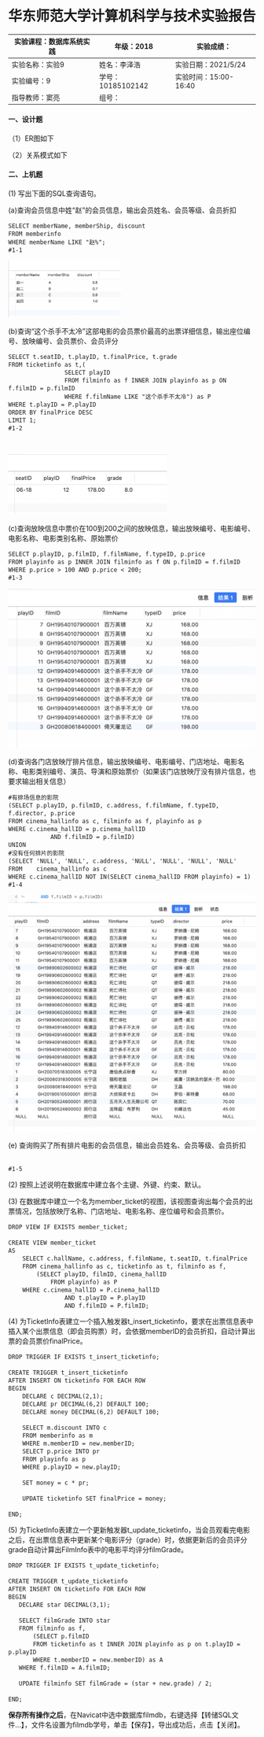 # 华东师范大学计算机科学与技术实验报告

| 实验课程：数据库系统实践 | 年级：2018        | 实验成绩：            |
| ------------------------ | ----------------- | --------------------- |
| 实验名称：实验9          | 姓名：李泽浩      | 实验日期：2021/5/24   |
| 实验编号：9              | 学号：10185102142 | 实验时间：15:00-16:40 |
| 指导教师：窦亮           | 组号：            |                       |

#### 一、设计题

（1）ER图如下



（2）关系模式如下



#### 二、上机题

(1) 写出下面的SQL查询语句。

​	(a)查询会员信息中姓“赵”的会员信息，输出会员姓名、会员等级、会员折扣

```mysql
SELECT memberName, memberShip, discount
FROM memberinfo
WHERE memberName LIKE "赵%";
#1-1
```

<img src="LAB9.assets/截屏2021-05-21 下午6.17.51.png" alt="截屏2021-05-21 下午6.17.51" style="zoom:33%;" />	

(b)查询“这个杀手不太冷”这部电影的会员票价最高的出票详细信息，输出座位编号、放映编号、会员票价、会员评分

```mysql
SELECT t.seatID, t.playID, t.finalPrice, t.grade
FROM ticketinfo as t,(
				SELECT playID
				FROM filminfo as f INNER JOIN playinfo as p ON f.filmID = p.filmID
				WHERE f.filmName LIKE "这个杀手不太冷") as P
WHERE t.playID = P.playID
ORDER BY finalPrice DESC
LIMIT 1;
#1-2
```

​	

<img src="LAB9.assets/截屏2021-05-22 下午3.15.42.png" alt="截屏2021-05-22 下午3.15.42" style="zoom:50%;" />

(c)查询放映信息中票价在100到200之间的放映信息，输出放映编号、电影编号、电影名称、电影类别名称、原始票价

```mysql
SELECT p.playID, p.filmID, f.filmName, f.typeID, p.price
FROM playinfo as p INNER JOIN filminfo as f ON p.filmID = f.filmID
WHERE p.price > 100 AND	p.price < 200;
#1-3
```

​	<img src="LAB9.assets/截屏2021-05-22 下午3.15.14.png" alt="截屏2021-05-22 下午3.15.14" style="zoom:50%;" />

(d)查询各门店放映厅排片信息，输出放映编号、电影编号、门店地址、电影名称、电影类别编号、演员、导演和原始票价（如果该门店放映厅没有排片信息，也要求输出相关信息）

```mysql
#有排场信息的影院
(SELECT p.playID, p.filmID, c.address, f.filmName, f.typeID, f.director, p.price
FROM cinema_hallinfo as c, filminfo as f, playinfo as p
WHERE c.cinema_hallID = p.cinema_hallID
			AND f.filmID = p.filmID)
UNION
#没有任何排片的影院
(SELECT 'NULL', 'NULL', c.address, 'NULL', 'NULL', 'NULL', 'NULL'
FROM	cinema_hallinfo as c
WHERE c.cinema_hallID NOT IN(SELECT cinema_hallID FROM playinfo) = 1)
#1-4
```

​	<img src="LAB9.assets/截屏2021-05-23 下午3.22.24.png" alt="截屏2021-05-23 下午3.22.24" style="zoom:50%;" />

(e) 查询购买了所有排片电影的会员信息，输出会员姓名、会员等级、会员折扣

```mysql

#1-5
```



(2) 按照上述说明在数据库中建立各个主键、外键、约束、默认。



(3) 在数据库中建立一个名为member_ticket的视图，该视图查询出每个会员的出票情况，包括放映厅名称、门店地址、电影名称、座位编号和会员票价。

```mysql
DROP VIEW IF EXISTS member_ticket;

CREATE VIEW member_ticket
AS 
	SELECT c.hallName, c.address, f.filmName, t.seatID, t.finalPrice
	FROM cinema_hallinfo as c, ticketinfo as t, filminfo as f,
		(SELECT playID, filmID, cinema_hallID
			FROM playinfo) as P
	WHERE c.cinema_hallID = P.cinema_hallID
				AND t.playID = P.playID
				AND f.filmID = P.filmID;
```



(4) 为TicketInfo表建立一个插入触发器t_insert_ticketinfo，要求在出票信息表中插入某个出票信息（即会员购票）时，会依据memberID的会员折扣，自动计算出票的会员票价finalPrice。

```mysql
DROP TRIGGER IF EXISTS t_insert_ticketinfo;

CREATE TRIGGER t_insert_ticketinfo
AFTER INSERT ON ticketinfo FOR EACH ROW
BEGIN
	DECLARE c DECIMAL(2,1);
	DECLARE pr DECIMAL(6,2) DEFAULT 100;
	DECLARE money DECIMAL(6,2) DEFAULT 100;
	
	SELECT m.discount INTO c
	FROM memberinfo as m
	WHERE m.memberID = new.memberID;
	SELECT p.price INTO pr
	FROM playinfo as p
	WHERE p.playID = new.playID;
	
	SET money = c * pr;
	
	UPDATE ticketinfo SET finalPrice = money;
	
END;
```

 

(5) 为TicketInfo表建立一个更新触发器t_update_ticketinfo，当会员观看完电影之后，在出票信息表中更新某个电影评分（grade）时，依据更新后的会员评分grade自动计算出FilmInfo表中的电影平均评分filmGrade。

 ```mysql
 DROP TRIGGER IF EXISTS t_update_ticketinfo;
 
 CREATE TRIGGER t_update_ticketinfo
 AFTER INSERT ON ticketinfo FOR EACH ROW
 BEGIN
 	DECLARE star DECIMAL(3,1);
 	
 	SELECT filmGrade INTO star
 	FROM filminfo as f,
 		(SELECT p.filmID
 		FROM ticketinfo as t INNER JOIN playinfo as p on t.playID = p.playID
 		WHERE t.memberID = new.memberID) as A
 	WHERE f.filmID = A.filmID;
 	
 	UPDATE filminfo SET filmGrade = (star + new.grade) / 2;
 	
 END;
 ```



**保存所有操作之后**，在Navicat中选中数据库filmdb，右键选择【转储SQL文件…】，文件名设置为filmdb学号，单击【保存】，导出成功后，点击【关闭】。




